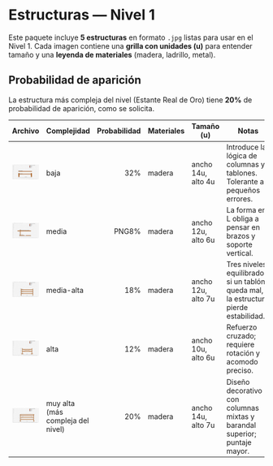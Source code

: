 # Estructuras — Nivel 1

Este paquete incluye **5 estructuras** en formato `.jpg` listas para usar en el Nivel 1.
Cada imagen contiene una **grilla con unidades (u)** para entender tamaño y una **leyenda de materiales** (madera, ladrillo, metal).

## Probabilidad de aparición
La estructura más compleja del nivel (Estante Real de Oro) tiene **20%** de probabilidad de aparición, como se solicita.

| Archivo | Complejidad | Probabilidad | Materiales | Tamaño (u) | Notas |
|---|---|---:|---|---|---|
| ![Estante Básico 2 niveles](Estante%20Basico%202%20niveles.png)  | baja | 32% | madera | ancho 14u, alto 4u | Introduce la lógica de columnas y tablones. Tolerante a pequeños errores. |
| ![Estante en L](Estante%20en%20L.png) | media |PNG8% | madera | ancho 12u, alto 6u | La forma en L obliga a pensar en brazos y soporte vertical. |
| ![Estante de 3 pisos](Estante%20de%203%20pisos.png) | media-alta | 18% | madera | ancho 12u, alto 7u | Tres niveles equilibrados; si un tablón queda mal, la estructura pierde estabilidad. |
| ![Estante cruzado](Estante%20cruzado.png) | alta | 12% | madera| ancho 10u, alto 6u | Refuerzo cruzado; requiere rotación y acomodo preciso. |
| ![Estante Real de Oro](Estante%20Real%20de%20Oro.png) | muy alta (más compleja del nivel) | 20% | madera | ancho 14u, alto 7u | Diseño decorativo con columnas mixtas y barandal superior; puntaje mayor. |

